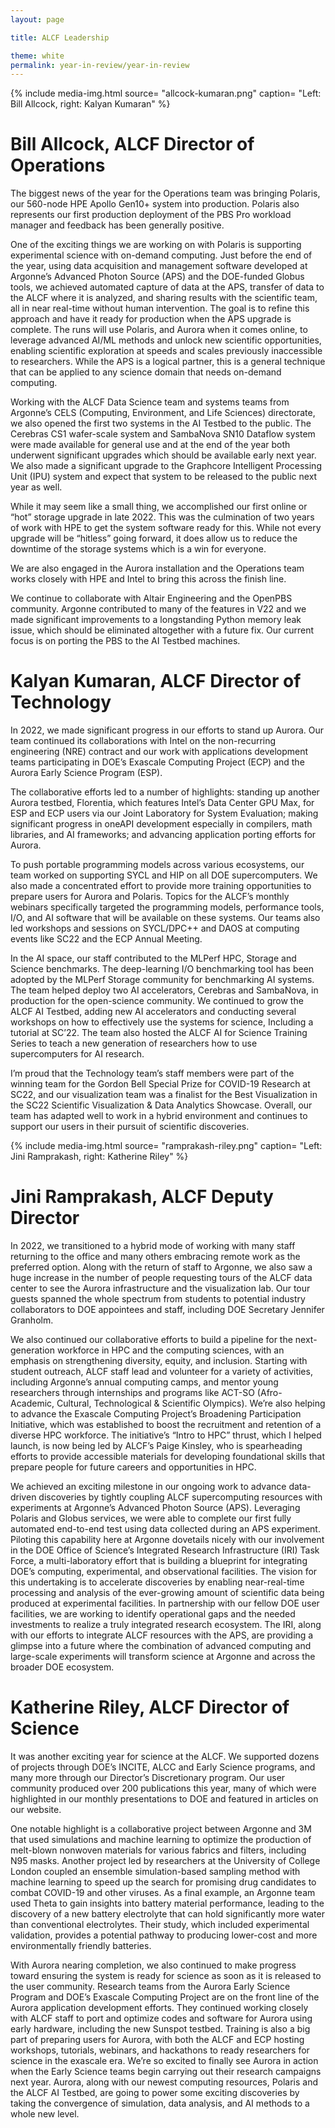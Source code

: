 ```yaml
---
layout: page

title: ALCF Leadership

theme: white
permalink: year-in-review/year-in-review
---
```




{% include media-img.html
   source= "allcock-kumaran.png"
   caption= "Left: Bill Allcock, right: Kalyan Kumaran"
%}

# Bill Allcock, ALCF Director of Operations

The biggest news of the year for the Operations team was bringing Polaris, our 560-node HPE Apollo Gen10+ system into production. Polaris also represents our first production deployment of the PBS Pro workload manager and feedback has been generally positive.

One of the exciting things we are working on with Polaris is supporting experimental science with on-demand computing. Just before the end of the year, using data acquisition and management software developed at Argonne’s Advanced Photon Source (APS) and the DOE-funded Globus tools, we achieved automated capture of data at the APS, transfer of data to the ALCF where it is analyzed, and sharing results with the scientific team, all in near real-time without human intervention. The goal is to refine this approach and have it ready for production when the APS upgrade is complete. The runs will use Polaris, and Aurora when it comes online, to leverage advanced AI/ML methods and unlock new scientific opportunities, enabling scientific exploration at speeds and scales previously inaccessible to researchers.  While the APS is a logical partner, this is a general technique that can be applied to any science domain that needs on-demand computing.

Working with the ALCF Data Science team and systems teams from Argonne’s CELS (Computing, Environment, and Life Sciences) directorate, we also opened the first two systems in the AI Testbed to the public. The Cerebras CS1 wafer-scale system and SambaNova SN10 Dataflow system were made available for general use and at the end of the year both underwent significant upgrades which should be available early next year. We also made a significant upgrade to the Graphcore Intelligent Processing Unit (IPU) system and expect that system to be released to the public next year as well.

While it may seem like a small thing, we accomplished our first online or “hot” storage upgrade in late 2022. This was the culmination of two years of work with HPE to get the system software ready for this. While not every upgrade will be “hitless” going forward, it does allow us to reduce the downtime of the storage systems which is a win for everyone.

We are also engaged in the Aurora installation and the Operations team works closely with HPE and Intel to bring this across the finish line.

We continue to collaborate with Altair Engineering and the OpenPBS community. Argonne contributed to many of the features in V22 and we made significant improvements to a longstanding Python memory leak issue, which should be eliminated altogether with a future fix. Our current focus is on porting the PBS to the AI Testbed machines.



# Kalyan Kumaran, ALCF Director of Technology

In 2022, we made significant progress in our efforts to stand up Aurora. Our team continued its collaborations with Intel on the non-recurring engineering (NRE) contract and our work with applications development teams participating in DOE’s Exascale Computing Project (ECP) and the Aurora Early Science Program (ESP).

The collaborative efforts led to a number of highlights: standing up another Aurora testbed, Florentia, which features Intel’s Data Center GPU Max, for ESP and ECP users via our Joint Laboratory for System Evaluation; making significant progress in oneAPI development especially in compilers, math libraries, and AI frameworks; and advancing application porting efforts for Aurora.

To push portable programming models across various ecosystems, our team worked on supporting SYCL and HIP on all DOE supercomputers. We also made a concentrated effort to provide more training opportunities to prepare users for Aurora and Polaris. Topics for the ALCF’s monthly webinars specifically targeted the programming models, performance tools, I/O, and AI software that will be available on these systems. Our teams also led workshops and sessions on SYCL/DPC++ and DAOS at computing events like SC22 and the ECP Annual Meeting.

In the AI space, our staff contributed to the MLPerf HPC, Storage and Science benchmarks. The deep-learning I/O benchmarking tool has been adopted by the MLPerf Storage community for benchmarking AI systems. The team helped deploy two AI accelerators, Cerebras and SambaNova, in production for the open-science community. We continued to grow the ALCF AI Testbed, adding new AI accelerators and conducting several workshops on how to effectively use the systems for science, Including a tutorial at SC’22. The team also hosted the ALCF AI for Science Training Series to teach a new generation of researchers how to use supercomputers for AI research.

I’m proud that the Technology team’s staff members were part of the winning team for the Gordon Bell Special Prize for COVID-19 Research at SC22, and our visualization team was a finalist for the Best Visualization in the SC22 Scientific Visualization & Data Analytics Showcase. Overall, our team has adapted well to work in a hybrid environment and continues to support our users in their pursuit of scientific discoveries.



{% include media-img.html
   source= "ramprakash-riley.png"
   caption= "Left: Jini Ramprakash, right: Katherine Riley"
%}

# Jini Ramprakash, ALCF Deputy Director

In 2022, we transitioned to a hybrid mode of working with many staff returning to the office and many others embracing remote work as the preferred option. Along with the return of staff to Argonne, we also saw a huge increase in the number of people requesting tours of the ALCF data center to see the Aurora infrastructure and the visualization lab. Our tour guests spanned the whole spectrum from students to potential industry collaborators to DOE appointees and staff, including DOE Secretary Jennifer Granholm.

We also continued our collaborative efforts to build a pipeline for the next-generation workforce in HPC and the computing sciences, with an emphasis on strengthening diversity, equity, and inclusion. Starting with student outreach, ALCF staff lead and volunteer for a variety of activities, including Argonne’s annual computing camps, and mentor young researchers through internships and programs like ACT-SO (Afro-Academic, Cultural, Technological & Scientific Olympics). We’re also helping to advance the Exascale Computing Project’s Broadening Participation Initiative, which was established to boost the recruitment and retention of a diverse HPC workforce. The initiative’s “Intro to HPC” thrust, which I helped launch, is now being led by ALCF’s Paige Kinsley, who is spearheading efforts to provide accessible materials for developing foundational skills that prepare people for future careers and opportunities in HPC. 

We achieved an exciting milestone in our ongoing work to advance data-driven discoveries by tightly coupling ALCF supercomputing resources with experiments at Argonne’s Advanced Photon Source (APS). Leveraging Polaris and Globus services, we were able to complete our first fully automated end-to-end test using data collected during an APS experiment. Piloting this capability here at Argonne dovetails nicely with our involvement in the DOE Office of Science’s Integrated Research Infrastructure (IRI) Task Force, a multi-laboratory effort that is building a blueprint for integrating DOE’s computing, experimental, and observational facilities. The vision for this undertaking is to accelerate discoveries by enabling near-real-time processing and analysis of the ever-growing amount of scientific data being produced at experimental facilities. In partnership with our fellow DOE user facilities, we are working to identify operational gaps and the needed investments to realize a truly integrated research ecosystem. The IRI, along with our efforts to integrate ALCF resources with the APS, are providing a glimpse into a future where the combination of advanced computing and large-scale experiments will transform science at Argonne and across the broader DOE ecosystem.


# Katherine Riley, ALCF Director of Science

It was another exciting year for science at the ALCF. We supported dozens of projects through DOE’s INCITE, ALCC and Early Science programs, and many more through our Director’s Discretionary program. Our user community produced over 200 publications this year, many of which were highlighted in our monthly presentations to DOE and featured in articles on our website. 

One notable highlight is a collaborative project between Argonne and 3M that used simulations and machine learning to optimize the production of melt-blown nonwoven materials for various fabrics and filters, including N95 masks. Another project led by researchers at the University of College London coupled an ensemble simulation-based sampling method with machine learning to speed up the search for promising drug candidates to combat COVID-19 and other viruses. As a final example, an Argonne team used Theta to gain insights into battery material performance, leading to the discovery of a new battery electrolyte that can hold significantly more water than conventional electrolytes. Their study, which included experimental validation, provides a potential pathway to producing lower-cost and more environmentally friendly batteries.

With Aurora nearing completion, we also continued to make progress toward ensuring the system is ready for science as soon as it is released to the user community. Research teams from the Aurora Early Science Program and DOE’s Exascale Computing Project are on the front line of the Aurora application development efforts. They continued working closely with ALCF staff to port and optimize codes and software for Aurora using early hardware, including the new Sunspot testbed. Training is also a big part of preparing users for Aurora, with both the ALCF and ECP hosting workshops, tutorials, webinars, and hackathons to ready researchers for science in the exascale era. We’re so excited to finally see Aurora in action when the Early Science teams begin carrying out their research campaigns next year. Aurora, along with our newest computing resources, Polaris and the ALCF AI Testbed, are going to power some exciting discoveries by taking the convergence of simulation, data analysis, and AI methods to a whole new level. 
